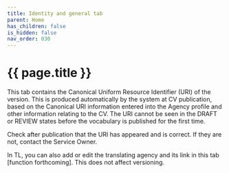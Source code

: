```yaml
---
title: Identity and general tab
parent: Home
has_children: false
is_hidden: false
nav_order: 030
---
```


# {{ page.title }}

This tab contains the Canonical Uniform Resource Identifier (URI) of
the version. This is produced automatically by the system at
CV publication, based on the Canonical URI information
entered into the Agency profile and other information relating to the
CV. The URI cannot be seen in the DRAFT or REVIEW states before the
vocabulary is published for the first time.

Check after publication that the URI has appeared and is correct. If
they are not, contact the Service Owner.

In TL, you can also add or edit the translating agency and its link in this tab [function forthcoming].
This does not affect versioning.
